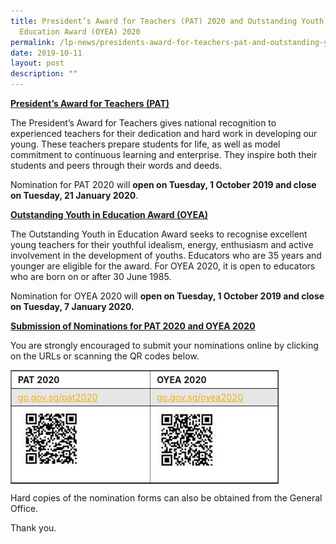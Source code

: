 ```yaml
---
title: President’s Award for Teachers (PAT) 2020 and Outstanding Youth in
  Education Award (OYEA) 2020
permalink: /lp-news/presidents-award-for-teachers-pat-and-outstanding-youth-in-education-award-oyea-2020/
date: 2019-10-11
layout: post
description: ""
---
```

**<u>President’s Award for Teachers (PAT)</u>**

The President’s Award for Teachers gives national recognition to experienced teachers for their dedication and hard work in developing our young. These teachers prepare students for life, as well as model commitment to continuous learning and enterprise. They inspire both their students and peers through their words and deeds.

Nomination for PAT 2020 will **open on Tuesday, 1 October 2019 and close on Tuesday, 21 January 2020**.

**<u>Outstanding Youth in Education Award (OYEA)</u>**

The Outstanding Youth in Education Award seeks to recognise excellent young teachers for their youthful idealism, energy, enthusiasm and active involvement in the development of youths. Educators who are 35 years and younger are eligible for the award. For OYEA 2020, it is open to educators who are born on or after 30 June 1985.

Nomination for OYEA 2020 will **open on Tuesday, 1 October 2019 and close on Tuesday, 7 January 2020.**  

**<u>Submission of Nominations for PAT 2020 and OYEA 2020</u>**

You are strongly encouraged to submit your nominations online by clicking on the URLs or scanning the QR codes below.

<table border="1" style="box-sizing: inherit; border-collapse: collapse; border-spacing: 0px; max-width: 100%; font-weight: 400; width: 427px;"><tbody style="box-sizing: inherit;"><tr style="box-sizing: inherit; background: rgb(255, 255, 255);"><td style="box-sizing: inherit; padding: 5px 10px; width: 223px;"><strong style="box-sizing: inherit; font-weight: bold;">PAT 2020</strong></td><td style="box-sizing: inherit; padding: 5px 10px; width: 196px;"><strong style="box-sizing: inherit; font-weight: bold;">OYEA 2020</strong></td></tr><tr style="box-sizing: inherit; background: rgb(230, 230, 230);"><td style="box-sizing: inherit; padding: 5px 10px; width: 223px;"><a href="http://go.gov.sg/pat2020" target="_blank" rel="noopener" style="box-sizing: inherit; background-color: transparent; transition: all 0.25s ease-in-out 0s; color: rgb(241, 174, 22); text-decoration: underline;">go.gov.sg/pat2020</a></td><td style="box-sizing: inherit; padding: 5px 10px; width: 196px;"><a href="http://go.gov.sg/oyea2020" target="_blank" rel="noopener" style="box-sizing: inherit; background-color: transparent; transition: all 0.25s ease-in-out 0s; color: rgb(241, 174, 22); text-decoration: underline;">go.gov.sg/oyea2020</a></td></tr><tr style="box-sizing: inherit; background: rgb(255, 255, 255);"><td style="box-sizing: inherit; padding: 5px 10px; width: 223px;"><img class="size-full wp-image-19711" src="/images/APT-2020.jpeg" alt="Apt 2020" width="107" height="102" style="box-sizing: inherit; border: 0px; vertical-align: middle; max-width: 100%; height: auto; margin-bottom: 10px;"></td><td style="box-sizing: inherit; padding: 5px 10px; width: 196px;"><img class="alignnone size-full wp-image-19712" src="/images/OYEA-2020.jpeg" alt="Oyea 2020" width="98" height="97" style="box-sizing: inherit; border: 0px; vertical-align: middle; max-width: 100%; height: auto; margin-bottom: 10px;"></td></tr></tbody></table>

Hard copies of the nomination forms can also be obtained from the General Office.

Thank you.